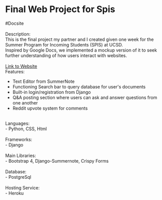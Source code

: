 # Final Web Project for Spis
#Docsite <br/>
<br/>
Description: <br/>
This is the final project my partner and I created given one week for the Summer Program for Incoming Students (SPIS) at UCSD. <br/>
Inspired by Google Docs, we implemented a mockup version of it to seek further understanding of how users interact with websites. <br/>
<br/>
<a href="http://docsite13.herokuapp.com">Link to Website</a> <br/>
Features: <br/>
- Text Editor from SummerNote <br/>
- Functioning Search bar to query database for user's documents <br/>
- Built-in login/registration from Django <br/>
- Q&A posting section where users can ask and answer questions from one another <br/>
- Reddit upvote system for comments <br/>
<br/>
Languages: <br/>
- Python, CSS, Html <br/>
<br/>
Frameworks: <br/>
- Django <br/>
<br/>
Main Libraries: <br/>
- Bootstrap 4, Django-Summernote, Crispy Forms <br/>
<br/>
Database: <br/>
- PostgreSql <br/>
<br/>
Hosting Service: <br/>
- Heroku <br/>
<br/>
